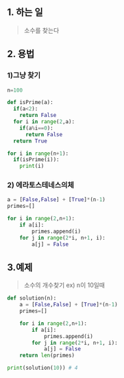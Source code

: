 ## 1. 하는 일
> 소수를 찾는다

## 2. 용법
### 1)그냥 찾기
> 
```python
n=100

def isPrime(a):
  if(a<2):
    return False
  for i in range(2,a):
    if(a%i==0):
      return False
  return True

for i in range(n+1):
  if(isPrime(i)):
    print(i)
```

### 2) 에라토스테네스의체
>
```python
a = [False,False] + [True]*(n-1)
primes=[]

for i in range(2,n+1):
	if a[i]:
		primes.append(i)
	for j in range(2*i, n+1, i):
		a[j] = False
```

## 3.예제
>소수의 개수찾기
   ex)  n이 10일때
```python
def solution(n):
    a = [False,False] + [True]*(n-1)
    primes=[]

    for i in range(2,n+1):
        if a[i]:
            primes.append(i)
        for j in range(2*i, n+1, i):
            a[j] = False
    return len(primes)

print(solution(10)) # 4
```